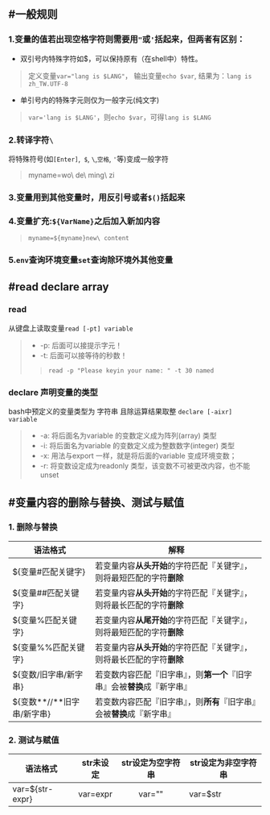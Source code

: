 ## #一般规则
### 1.变量的值若出现空格字符则需要用`"`或`'`括起来，但两者有区别：  
* 双引号内特殊字符如$，可以保持原有（在shell中）特性。
>定义变量`var="lang is $LANG"`，  输出变量`echo $var`, 结果为：`lang is zh_TW.UTF-8`  
* 单引号内的特殊字元则仅为一般字元(纯文字)
>`var='lang is $LANG'`，则`echo $var`，可得`lang is $LANG`
### 2.转译字符`\`
将特殊符号(如`[Enter]`,` $`, `\`,`空格`, `'`等)变成一般字符  
>myname=wo\ de\ ming\ zi
### 3.变量用到其他变量时，用反引号或者`$()`括起来
### 4.变量扩充:`${VarName}`之后加入新加内容
>`myname=${myname}new\ content` 
### 5.`env`查询环境变量`set`查询除环境外其他变量
## #read declare array
### read
从键盘上读取变量`read [-pt] variable`  
>* -p: 后面可以接提示字元！  
>* -t: 后面可以接等待的秒数！
>>`read -p "Please keyin your name: " -t 30 named`  
### declare 声明变量的类型
bash中预定义的变量类型为 字符串 且除运算结果取整
`declare [-aixr] variable`  
>* -a: 将后面名为variable 的变数定义成为阵列(array) 类型
>* -i: 将后面名为variable 的变数定义成为整数数字(integer) 类型
>* -x: 用法与export 一样，就是将后面的variable 变成环境变数；
>* -r: 将变数设定成为readonly 类型，该变数不可被更改内容，也不能unset
## #变量内容的删除与替换、测试与赋值
### 1. 删除与替换
语法格式|解释
--|--
${变量#匹配关键字}|若变量内容**从头开始**的字符匹配『关键字』，则将最短匹配的字符**删除**
${变量##匹配关键字}|若变量内容**从头开始**的字符匹配『关键字』，则将最长匹配的字符**删除**
${变量%匹配关键字}|若变量内容**从尾开始**的字符匹配『关键字』，则将最短匹配的字符**删除**
${变量%%匹配关键字}|若变量内容**从头开始**的字符匹配『关键字』，则将最长匹配的字符**删除**
${变数/旧字串/新字串}|若变数内容匹配『旧字串』，则**第一个**『旧字串』会被**替换**成『新字串』
${变数**//**旧字串/新字串}|若变数内容匹配『旧字串』，则**所有**『旧字串』会被**替换**成『新字串』
### 2. 测试与赋值
语法格式|str未设定|str设定为空字符串|str设定为非空字符串
--|:--:|:--:|--
var=${str-expr}|var=expr|var=""|var=$str

